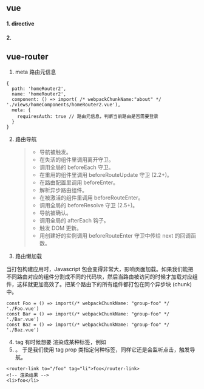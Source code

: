 ## vue

#### 1. directive

#### 2.

## vue-router

1. meta 路由元信息

```
{
  path: 'homeRouter2',
  name: 'homeRouter2',
  component: () => import( /* webpackChunkName:"about" */ './views/homeComponents/homeRouter2.vue'),
  meta: {
    requiresAuth: true // 路由元信息，判断当前路由是否需要登录
  }
}
```

2. 路由导航

   > - 导航被触发。
   > - 在失活的组件里调用离开守卫。
   > - 调用全局的 beforeEach 守卫。
   > - 在重用的组件里调用 beforeRouteUpdate 守卫 (2.2+)。
   > - 在路由配置里调用 beforeEnter。
   > - 解析异步路由组件。
   > - 在被激活的组件里调用 beforeRouteEnter。
   > - 调用全局的 beforeResolve 守卫 (2.5+)。
   > - 导航被确认。
   > - 调用全局的 afterEach 钩子。
   > - 触发 DOM 更新。
   > - 用创建好的实例调用 beforeRouteEnter 守卫中传给 next 的回调函数。

3. 路由懒加载

当打包构建应用时，Javascript 包会变得非常大，影响页面加载。如果我们能把不同路由对应的组件分割成不同的代码块，然后当路由被访问的时候才加载对应组件，这样就更加高效了。把某个路由下的所有组件都打包在同个异步块 (chunk) 中。

```
const Foo = () => import(/* webpackChunkName: "group-foo" */ './Foo.vue')
const Bar = () => import(/* webpackChunkName: "group-foo" */ './Bar.vue')
const Baz = () => import(/* webpackChunkName: "group-foo" */ './Baz.vue')
```

4. tag
   有时候想要 <router-link> 渲染成某种标签，例如 <li>。 于是我们使用 tag prop 类指定何种标签，同样它还是会监听点击，触发导航。

```
<router-link to="/foo" tag="li">foo</router-link>
<!-- 渲染结果 -->
<li>foo</li>
```
